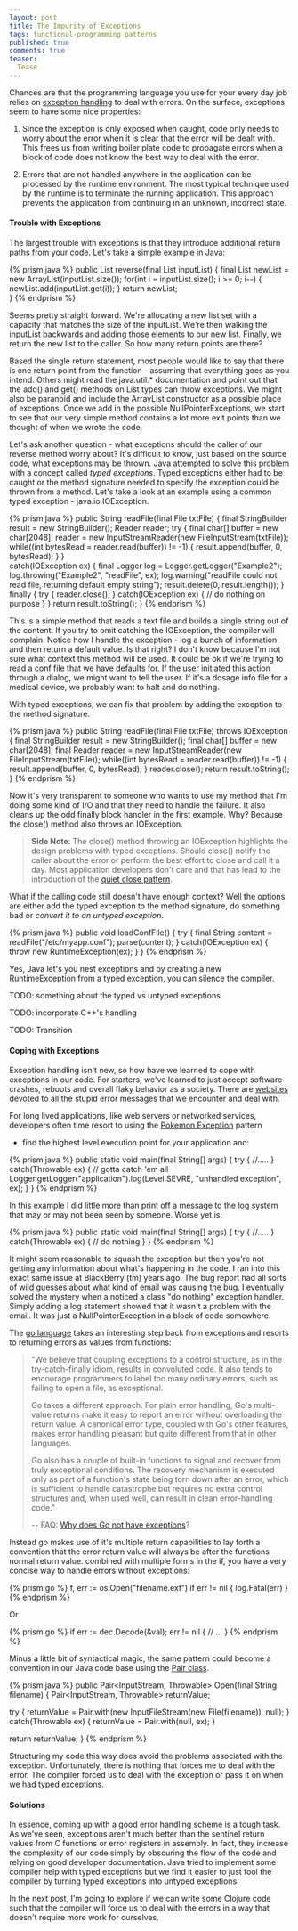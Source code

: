 ```yaml
---
layout: post
title: The Impurity of Exceptions
tags: functional-programming patterns
published: true
comments: true
teaser:
  Tease
---
```

Chances are that the programming language you use for your every day job relies
on [exception handling][ex-handling] to deal with errors. On the surface,
exceptions seem to have some nice properties:

1. Since the exception is only exposed when caught, code only needs to worry
   about the error when it is clear that the error will be dealt with. This
   frees us from writing boiler plate code to propagate errors when a block of
   code does not know the best way to deal with the error.

2. Errors that are not handled anywhere in the application can be processed by
   the runtime environment. The most typical technique used by the runtime is
   to terminate the running application. This approach prevents the application
   from continuing in an unknown, incorrect state.


#### Trouble with Exceptions

The largest trouble with exceptions is that they introduce additional return
paths from your code. Let's take a simple example in Java:

{% prism java %}
public List<E> reverse(final List<E> inputList) {
  final List<E> newList = new ArrayList<E>(inputList.size());
  for(int i = inputList.size(); i >= 0; i--) {
    newList.add(inputList.get(i));
  }
  return newList;  
}
{% endprism %}

Seems pretty straight forward. We're allocating a new list set with a capacity
that matches the size of the inputList. We're then walking the inputList
backwards and adding those elements to our new list. Finally, we return the new
list to the caller. So how many return points are there?

Based the single return statement, most people would like to say that there is
one return point from the function - assuming that everything goes as you
intend. Others might read the java.util.* documentation and point out that
the add() and get() methods on List types can throw exceptions. We might also
be paranoid and include the ArrayList constructor as a possible place of
exceptions. Once we add in the possible NullPointerExceptions, we start to see
that our very simple method contains a lot more exit points than we thought of
when we wrote the code.

Let's ask another question - what exceptions should the caller of our reverse
method worry about? It's difficult to know, just based on the source code, what
exceptions may be thrown. Java attempted to solve this problem with a concept
called *typed exceptions*. Typed exceptions either had to be caught or the
method signature needed to specify the exception could be thrown from a method.
Let's take a look at an example using a common typed exception -
java.io.IOException.

{% prism java %}
public String readFile(final File txtFile) {
  final StringBuilder result = new StringBuilder();
  Reader reader;
  try {
    final char[] buffer = new char[2048];
    reader = new InputStreamReader(new FileInputStream(txtFile));
    while((int bytesRead = reader.read(buffer)) != -1) {
      result.append(buffer, 0, bytesRead);
    }
  }  
  catch(IOException ex) {
    final Logger log = Logger.getLogger("Example2");
    log.throwing("Example2", "readFile", ex);
    log.warning("readFile could not read file, returning default empty string");
    result.delete(0, result.length());
  }
  finally {
    try {
      reader.close();
    }
    catch(IOException ex) {
      // do nothing on purpose
    }
  }
  return result.toString();
}
{% endprism %}

This is a simple method that reads a text file and builds a single string out
of the content. If you try to omit catching the IOException, the compiler will
complain. Notice how I handle the exception - log a bunch of information and
then return a default value. Is that right? I don't know because I'm not sure
what context this method will be used. It could be ok if we're trying to read
a conf file that we have defaults for. If the user initiated this action through
a dialog, we might want to tell the user. If it's a dosage info file for a
medical device, we probably want to halt and do nothing.

With typed exceptions, we can fix that problem by adding the exception to the
method signature.

{% prism java %}
public String readFile(final File txtFile) throws IOException {
  final StringBuilder result = new StringBuilder();
  final char[] buffer = new char[2048];
  final Reader reader = new InputStreamReader(new FileInputStream(txtFile));
  while((int bytesRead = reader.read(buffer)) != -1) {
    result.append(buffer, 0, bytesRead);
  }
  reader.close();
  return result.toString();
}
{% endprism %}

Now it's very transparent to someone who wants to use my method that I'm doing
some kind of I/O and that they need to handle the failure. It also cleans up
the odd finally block handler in the first example. Why? Because the close()
method also throws an IOException.

> __Side Note__:
> The close() method throwing an IOException highlights the design problems
> with typed exceptions. Should close() notify the caller about the error or
> perform the best effort to close and call it a day. Most application
> developers don't care and that has lead to the introduction of the
> [quiet close pattern][close-quiet].

What if the calling code still doesn't have enough context? Well the options
are either add the typed exception to the method signature, do something bad
or *convert it to an untyped exception*.

{% prism java %}
public void loadConfFile() {
  try {
    final String content = readFile("/etc/myapp.conf");
    parse(content);
  }
  catch(IOException ex) {
    throw new RuntimeException(ex);
  }
}
{% endprism %}

Yes, Java let's you nest exceptions and by creating a new RuntimeException from
a typed exception, you can silence the compiler.

TODO: something about the typed vs untyped exceptions

TODO: incorporate C++'s handling

TODO: Transition


#### Coping with Exceptions

Exception handling isn't new, so how have we learned to cope with exceptions
in our code. For starters, we've learned to just accept software crashes, reboots
and overall flaky behavior as a society. There are [websites][daily-wtf] devoted
to all the stupid error messages that we encounter and deal with.

For long lived applications, like web servers or networked services, developers
often time resort to using the [Pokemon Exception][pokemon-exception] pattern
- find the highest level execution point for your application and:

{% prism java %}
public static void main(final String[] args) {
  try {
    //.....
  }
  catch(Throwable ex) {
    // gotta catch 'em all
    Logger.getLogger("application").log(Level.SEVRE, "unhandled exception", ex);
  }
}
{% endprism %}

In this example I did little more than print off a message to the log system
that may or may not been seen by someone. Worse yet is:

{% prism java %}
public static void main(final String[] args) {
  try {
    //.....
  }
  catch(Throwable ex) {
    // do nothing
  }
}
{% endprism %}

It might seem reasonable to squash the exception but then you're not getting
any information about what's happening in the code. I ran into this exact same
issue at BlackBerry (tm) years ago. The bug report had all sorts of wild guesses
about what kind of email was causing the bug. I eventually solved the mystery
when a noticed a class "do nothing" exception handler. Simply adding a log
statement showed that it wasn't a problem with the email. It was just a
NullPointerException in a block of code somewhere.

The [go language][go-lang] takes an interesting step back from exceptions and
resorts to returning errors as values from functions:

> "We believe that coupling exceptions to a control structure, as in the
> try-catch-finally idiom, results in convoluted code. It also tends to
> encourage programmers to label too many ordinary errors, such as failing to
> open a file, as exceptional.
>
> Go takes a different approach. For plain error handling, Go's multi-value
> returns make it easy to report an error without overloading the return value.
> A canonical error type, coupled with Go's other features, makes error handling
> pleasant but quite different from that in other languages.
>
> Go also has a couple of built-in functions to signal and recover from truly
> exceptional conditions. The recovery mechanism is executed only as part of a
> function's state being torn down after an error, which is sufficient to handle
> catastrophe but requires no extra control structures and, when used well, can
> result in clean error-handling code."
>
> -- FAQ: [Why does Go not have exceptions][go-no-exceptions]?

Instead go makes use of it's multiple return capabilities to lay forth a
convention that the error return value will always be after the functions
normal return value. combined with multiple forms in the if, you have a very
concise way to handle errors without exceptions:

{% prism go %}
f, err := os.Open("filename.ext")
if err != nil {
    log.Fatal(err)
}
{% endprism %}

Or

{% prism go %}
if err := dec.Decode(&val); err != nil {
  // ...
}
{% endprism %}

Minus a little bit of syntactical magic, the same pattern could become a
convention in our Java code base using the [Pair class][java-pair].

{% prism java %}
public Pair<InputStream, Throwable> Open(final String filename) {
  Pair<InputStream, Throwable> returnValue;  

  try {
    returnValue = Pair.with(new InputFileStream(new File(filename)), null);
  }
  catch(Throwable ex) {
    returnValue = Pair.with(null, ex);
  }

  return returnValue;
}
{% endprism %}

Structuring my code this way does avoid the problems associated with the
exception. Unfortunately, there is nothing that forces me to deal with the
error. The compiler forced us to deal with the exception or pass it on when
we had typed exceptions.

#### Solutions

In essence, coming up with a good error handling scheme is a tough task. As
we've seen, exceptions aren't much better than the sentinel return values from
C functions or error registers in assembly. In fact, they increase the
complexity of our code simply by obscuring the flow of the code and relying on
good developer documentation. Java tried to implement some compiler help with
typed exceptions but we find it easier to just fool the compiler by turning
typed exceptions into untyped exceptions.

In the next post, I'm going to explore if we can write some Clojure code such
that the compiler will force us to deal with the errors in a way that doesn't
require more work for ourselves.

[ex-handling]: https://en.wikipedia.org/wiki/Exception_handling
[close-quiet]: http://commons.apache.org/proper/commons-io/apidocs/org/apache/commons/io/IOUtils.html#closeQuietly(java.io.Closeable...)
[daily-wtf]: http://thedailywtf.com/series/errord
[pokemon-exception]: http://c2.com/cgi/wiki?PokemonExceptionHandling
[go-lang]: https://golang.org/
[go-no-exceptions]: https://golang.org/doc/faq#exceptions
[java-pair]: http://www.javatuples.org/apidocs/org/javatuples/Pair.html
